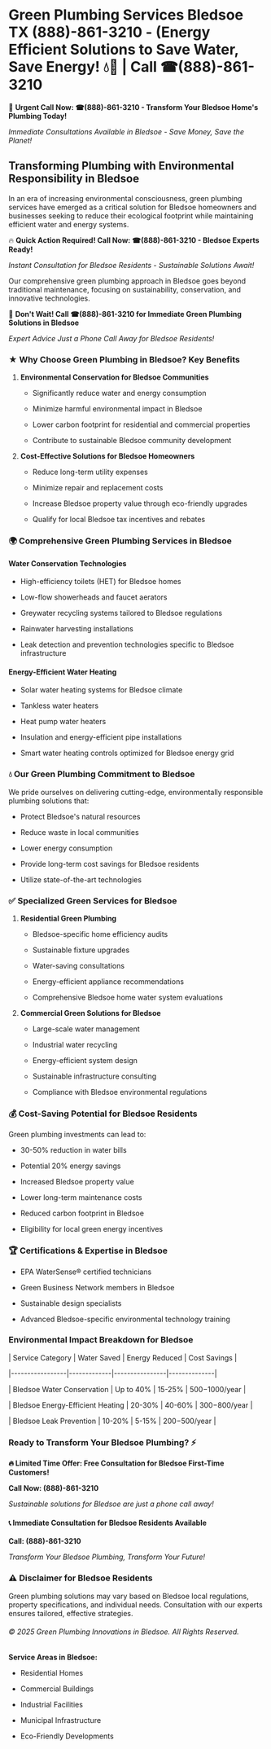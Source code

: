 # Green Plumbing Services Bledsoe TX (888)-861-3210 - (Energy Efficient Solutions to Save Water, Save Energy! 💧🌿 | Call ☎(888)-861-3210

🚨 **Urgent Call Now: ☎(888)-861-3210 - Transform Your Bledsoe Home's Plumbing Today!**
*Immediate Consultations Available in Bledsoe - Save Money, Save the Planet!*

## Transforming Plumbing with Environmental Responsibility in Bledsoe

In an era of increasing environmental consciousness, green plumbing services have emerged as a critical solution for Bledsoe homeowners and businesses seeking to reduce their ecological footprint while maintaining efficient water and energy systems. 

🔥 **Quick Action Required! Call Now: ☎(888)-861-3210 - Bledsoe Experts Ready!**
*Instant Consultation for Bledsoe Residents - Sustainable Solutions Await!*

Our comprehensive green plumbing approach in Bledsoe goes beyond traditional maintenance, focusing on sustainability, conservation, and innovative technologies.

🚨 **Don't Wait! Call ☎(888)-861-3210 for Immediate Green Plumbing Solutions in Bledsoe**
*Expert Advice Just a Phone Call Away for Bledsoe Residents!*

### ★ Why Choose Green Plumbing in Bledsoe? Key Benefits

1. **Environmental Conservation for Bledsoe Communities** 
   - Significantly reduce water and energy consumption
   - Minimize harmful environmental impact in Bledsoe
   - Lower carbon footprint for residential and commercial properties
   - Contribute to sustainable Bledsoe community development

2. **Cost-Effective Solutions for Bledsoe Homeowners** 
   - Reduce long-term utility expenses
   - Minimize repair and replacement costs
   - Increase Bledsoe property value through eco-friendly upgrades
   - Qualify for local Bledsoe tax incentives and rebates

### 🌍 Comprehensive Green Plumbing Services in Bledsoe

#### Water Conservation Technologies
- High-efficiency toilets (HET) for Bledsoe homes
- Low-flow showerheads and faucet aerators
- Greywater recycling systems tailored to Bledsoe regulations
- Rainwater harvesting installations
- Leak detection and prevention technologies specific to Bledsoe infrastructure

#### Energy-Efficient Water Heating
- Solar water heating systems for Bledsoe climate
- Tankless water heaters
- Heat pump water heaters
- Insulation and energy-efficient pipe installations
- Smart water heating controls optimized for Bledsoe energy grid

### 💧 Our Green Plumbing Commitment to Bledsoe

We pride ourselves on delivering cutting-edge, environmentally responsible plumbing solutions that:
- Protect Bledsoe's natural resources
- Reduce waste in local communities
- Lower energy consumption
- Provide long-term cost savings for Bledsoe residents
- Utilize state-of-the-art technologies

### ✅ Specialized Green Services for Bledsoe

1. **Residential Green Plumbing**
   - Bledsoe-specific home efficiency audits
   - Sustainable fixture upgrades
   - Water-saving consultations
   - Energy-efficient appliance recommendations
   - Comprehensive Bledsoe home water system evaluations

2. **Commercial Green Solutions for Bledsoe**
   - Large-scale water management
   - Industrial water recycling
   - Energy-efficient system design
   - Sustainable infrastructure consulting
   - Compliance with Bledsoe environmental regulations

### 💰 Cost-Saving Potential for Bledsoe Residents

Green plumbing investments can lead to:
- 30-50% reduction in water bills
- Potential 20% energy savings
- Increased Bledsoe property value
- Lower long-term maintenance costs
- Reduced carbon footprint in Bledsoe
- Eligibility for local green energy incentives

### 🏆 Certifications & Expertise in Bledsoe

- EPA WaterSense® certified technicians
- Green Business Network members in Bledsoe
- Sustainable design specialists
- Advanced Bledsoe-specific environmental technology training

### Environmental Impact Breakdown for Bledsoe

| Service Category | Water Saved | Energy Reduced | Cost Savings |
|-----------------|-------------|----------------|--------------|
| Bledsoe Water Conservation | Up to 40% | 15-25% | $500-$1000/year |
| Bledsoe Energy-Efficient Heating | 20-30% | 40-60% | $300-$800/year |
| Bledsoe Leak Prevention | 10-20% | 5-15% | $200-$500/year |

### Ready to Transform Your Bledsoe Plumbing? ⚡

**🔥 Limited Time Offer: Free Consultation for Bledsoe First-Time Customers!**

**Call Now: (888)-861-3210**
*Sustainable solutions for Bledsoe are just a phone call away!*

#### 📞 Immediate Consultation for Bledsoe Residents Available

**Call: (888)-861-3210**
*Transform Your Bledsoe Plumbing, Transform Your Future!*

### ⚠️ Disclaimer for Bledsoe Residents

Green plumbing solutions may vary based on Bledsoe local regulations, property specifications, and individual needs. Consultation with our experts ensures tailored, effective strategies.

###### © 2025 Green Plumbing Innovations in Bledsoe. All Rights Reserved.

**Service Areas in Bledsoe:** 
- Residential Homes
- Commercial Buildings
- Industrial Facilities
- Municipal Infrastructure
- Eco-Friendly Developments